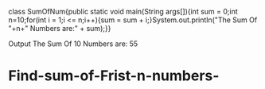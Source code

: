 class SumOfNum{public static void main(String args[]){int sum = 0;int n=10;for(int i = 1;i <= n;i++){sum = sum + i;}System.out.println("The Sum Of "+n+" Numbers are:" + sum);}}

Output 
The Sum Of 10 Numbers are: 55
# Find-sum-of-Frist-n-numbers-
